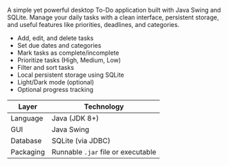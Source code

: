 
A simple yet powerful desktop To-Do application built with Java Swing and SQLite. Manage your daily tasks with a clean interface, persistent storage, and useful features like priorities, deadlines, and categories.



-  Add, edit, and delete tasks
-  Set due dates and categories
-  Mark tasks as complete/incomplete
-  Prioritize tasks (High, Medium, Low)
-  Filter and sort tasks
-  Local persistent storage using SQLite
-  Light/Dark mode (optional)
-  Optional progress tracking

| Layer       | Technology         |
|-------------|--------------------|
| Language    | Java (JDK 8+)       |
| GUI         | Java Swing         |
| Database    | SQLite (via JDBC)  |
| Packaging   | Runnable `.jar` file or executable |

